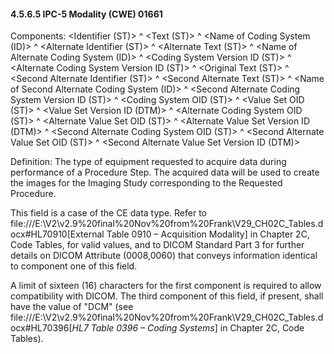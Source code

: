 #### 4.5.6.5 IPC-5 Modality (CWE) 01661

Components: &lt;Identifier (ST)> ^ &lt;Text (ST)> ^ &lt;Name of Coding System (ID)> ^ &lt;Alternate Identifier (ST)> ^ &lt;Alternate Text (ST)> ^ &lt;Name of Alternate Coding System (ID)> ^ &lt;Coding System Version ID (ST)> ^ &lt;Alternate Coding System Version ID (ST)> ^ &lt;Original Text (ST)> ^ &lt;Second Alternate Identifier (ST)> ^ &lt;Second Alternate Text (ST)> ^ &lt;Name of Second Alternate Coding System (ID)> ^ &lt;Second Alternate Coding System Version ID (ST)> ^ &lt;Coding System OID (ST)> ^ &lt;Value Set OID (ST)> ^ &lt;Value Set Version ID (DTM)> ^ &lt;Alternate Coding System OID (ST)> ^ &lt;Alternate Value Set OID (ST)> ^ &lt;Alternate Value Set Version ID (DTM)> ^ &lt;Second Alternate Coding System OID (ST)> ^ &lt;Second Alternate Value Set OID (ST)> ^ &lt;Second Alternate Value Set Version ID (DTM)>

Definition: The type of equipment requested to acquire data during performance of a Procedure Step. The acquired data will be used to create the images for the Imaging Study corresponding to the Requested Procedure.

This field is a case of the CE data type. Refer to file:///E:\V2\v2.9%20final%20Nov%20from%20Frank\V29_CH02C_Tables.docx#HL70910[External Table 0910 – Acquisition Modality] in Chapter 2C, Code Tables, for valid values, and to DICOM Standard Part 3 for further details on DICOM Attribute (0008,0060) that conveys information identical to component one of this field.

A limit of sixteen (16) characters for the first component is required to allow compatibility with DICOM. The third component of this field, if present, shall have the value of "DCM" (see file:///E:\V2\v2.9%20final%20Nov%20from%20Frank\V29_CH02C_Tables.docx#HL70396[_HL7 Table 0396 – Coding Systems_] in Chapter 2C, Code Tables).
